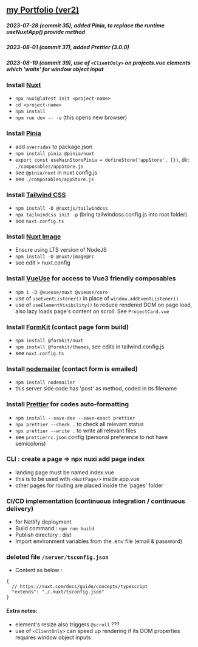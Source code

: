 ## [my Portfolio (ver2)](https://portfolio-fidly.netlify.app/)

##### 2023-07-28 (commit 35), added Pinia, to replace the runtime useNuxtApp() provide method

##### 2023-08-01 (commit 37), added Prettier (3.0.0)

##### 2023-08-10 (commit 39), use of `<ClientOnly>` on projects.vue elements which 'waits' for window object input

### Install [Nuxt](Install)

- `npx nuxi@latest init <project-name>`
- `cd <project-name>`
- `npm install`
- `npm run dev -- -o` (this opens new browser)

### Install [Pinia](https://pinia.vuejs.org/ssr/nuxt.html)

- add `overrides` to package.json
- `npm install pinia @pinia/nuxt`
- `export const useMainStorePinia = defineStore('appStore', {})`, dir: `./composables/appStore.js`
- see `@pinia/nuxt` in nuxt.config.js
- see `./composables/appStore.js`

### Install [Tailwind CSS](https://tailwindcss.com/)

- `npm install -D @nuxtjs/tailwindcss`
- `npx tailwindcss init -p` (bring tailwindcss.config.js into root folder)
- see `nuxt.config.ts`

### Install [Nuxt Image](https://v1.image.nuxtjs.org/)

- Ensure using LTS version of NodeJS
- `npm install -D @nuxt/image@rc`
- see edit > nuxt.config

### Install [VueUse](https://vueuse.org/) for access to Vue3 friendly composables

- `npm i -D @vueuse/nuxt @vueuse/core`
- use of `useEventListener()` in place of `window.addEventListener()`
- use of `useElementVisibility()` to reduce rendered DOM on page load, also lazy loads page's content on scroll. See `ProjectCard.vue`

### Install [FormKit](https://formkit.com/getting-started/installation) (contact page form build)

- `npm install @formkit/nuxt`
- `npm install @formkit/themes`, see edits in tailwind.config.js
- see `nuxt.config.ts`

### Install [nodemailer](https://nodemailer.com/about/) (contact form is emailed)

- `npm install nodemailer`
- this server side code has 'post' as method, coded in its filename

### Install [Prettier](https://prettier.io/) for codes auto-formatting

- `npm install --save-dev --save-exact prettier`
- `npx prettier --check .` to check all relevant status
- `npx prettier --write .` to write all relevant files
- see `prettierrc.json` config (personal preference to not have semicolons)

### CLI : create a page => npx nuxi add page index

- landing page must be named index.vue
- this is to be used with `<NuxtPage/>` inside app.vue
- other pages for routing are placed inside the 'pages' folder

### CI/CD implementation (continuous integration / continuous delivery)

- for Netlify deployment
- Build command : `npm run build`
- Publish directory : dist
- Import environment variables from the .env file (email & password)

### deleted file `/server/tsconfig.json`

- Content as below :

```
{
  // https://nuxt.com/docs/guide/concepts/typescript
  "extends": "./.nuxt/tsconfig.json"
}
```

#### Extra notes:

- element's resize also triggers `@scroll` ???
- use of `<ClientOnly>` can speed up rendering if its DOM properties requires window object inputs
